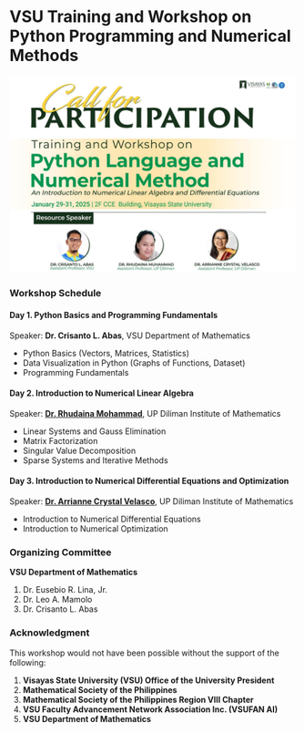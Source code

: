 # VSU Training and Workshop on Python Programming and Numerical Methods

<img src="https://github.com/rhudaina/Training-and-Workshop-on-Python-Programming-and-Numerical-Methods/blob/main/poster.jpg" width="700">


### Workshop Schedule

#### Day 1. Python Basics and Programming Fundamentals
Speaker: **Dr. Crisanto L. Abas**, VSU Department of Mathematics
- Python Basics (Vectors, Matrices, Statistics)
- Data Visualization in Python (Graphs of Functions, Dataset)
- Programming Fundamentals


#### Day 2. Introduction to Numerical Linear Algebra
Speaker: **[Dr. Rhudaina Mohammad](https://math.upd.edu.ph/faculty/mohammad-rhudaina)**, UP Diliman Institute of Mathematics
- Linear Systems and Gauss Elimination
- Matrix Factorization
- Singular Value Decomposition
- Sparse Systems and Iterative Methods

#### Day 3. Introduction to Numerical Differential Equations and Optimization
Speaker: **[Dr. Arrianne Crystal Velasco](https://math.upd.edu.ph/faculty/velasco-arrianne-crystal)**, UP Diliman Institute of Mathematics
- Introduction to Numerical Differential Equations
- Introduction to Numerical Optimization

### Organizing Committee
**VSU Department of Mathematics**
1. Dr. Eusebio R. Lina, Jr.
2. Dr. Leo A. Mamolo
3. Dr. Crisanto L. Abas

### Acknowledgment 
This workshop would not have been possible without the support of the following:
1. **Visayas State University (VSU) Office of the University President**
2. **Mathematical Society of the Philippines**
3. **Mathematical Society of the Philippines Region VIII Chapter**
4. **VSU Faculty Advancement Network Association Inc. (VSUFAN AI)**
5. **VSU Department of Mathematics**
